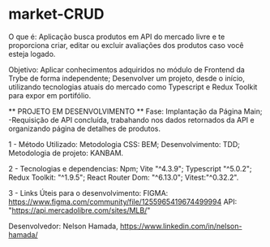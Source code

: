# market-CRUD

O que é:
Aplicação busca produtos em API do mercado livre e te proporciona criar, editar ou excluir avaliações dos produtos caso você esteja logado.

Objetivo:
Aplicar conhecimentos adquiridos no módulo de Frontend da Trybe de forma independente;
Desenvolver um projeto, desde o início, utilizando tecnologias atuais do mercado como Typescript e Redux Toolkit para expor em portifólio.


** PROJETO EM DESENVOLVIMENTO **
  Fase: Implantação da Página Main;
    -Requisição de API concluída, trabahando nos dados retornados da API e organizando página de detalhes de produtos.


1 - Método Utilizado:
Metodologia CSS: BEM;
Desenvolvimento: TDD;
Metodologia de projeto: KANBAM.

2 - Tecnologias e dependencias:
Npm;
Vite "^4.3.9";
Typescript "^5.0.2";
Redux Toolkit: "^1.9.5";
React Router Dom: "^6.13.0";
Vitest:"^0.32.2".

3 - Links Úteis para o desenvolvimento:
FIGMA: https://www.figma.com/community/file/1255965419674499994
API: "https://api.mercadolibre.com/sites/MLB/" 


Desenvolvedor:
Nelson Hamada,
https://www.linkedin.com/in/nelson-hamada/
